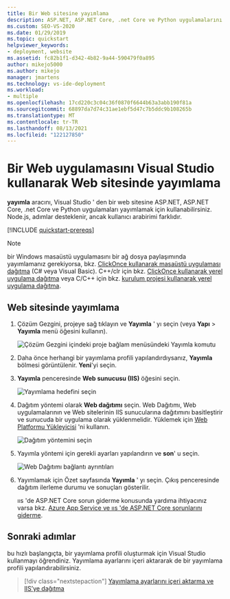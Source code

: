 ```yaml
---
title: Bir Web sitesine yayımlama
description: ASP.NET, ASP.NET Core, .net Core ve Python uygulamalarını Visual Studio bir web sitesine yayımlamak için yayımla aracını nasıl kullanacağınızı öğrenin.
ms.custom: SEO-VS-2020
ms.date: 01/29/2019
ms.topic: quickstart
helpviewer_keywords:
- deployment, website
ms.assetid: fc82b1f1-d342-4b82-9a44-590479f0a895
author: mikejo5000
ms.author: mikejo
manager: jmartens
ms.technology: vs-ide-deployment
ms.workload:
- multiple
ms.openlocfilehash: 17cd220c3c04c36f0870f6644b63a3abb190f81a
ms.sourcegitcommit: 68897da7d74c31ae1ebf5d47c7b5ddc9b108265b
ms.translationtype: MT
ms.contentlocale: tr-TR
ms.lasthandoff: 08/13/2021
ms.locfileid: "122127850"
---
```

# <a name="publish-a-web-app-to-a-web-site-using-visual-studio"></a>Bir Web uygulamasını Visual Studio kullanarak Web sitesinde yayımlama

**yayımla** aracını, Visual Studio ' den bir web sitesine ASP.NET, ASP.NET Core, .net Core ve Python uygulamaları yayımlamak için kullanabilirsiniz. Node.js, adımlar desteklenir, ancak kullanıcı arabirimi farklıdır.

[!INCLUDE [quickstart-prereqs](includes/quickstart-prereqs.md)]

> [!NOTE]
> bir Windows masaüstü uygulamasını bir ağ dosya paylaşımında yayımlamanız gerekiyorsa, bkz. [ClickOnce kullanarak masaüstü uygulaması dağıtma](how-to-publish-a-clickonce-application-using-the-publish-wizard.md) (C# veya Visual Basic). C++/clr için bkz. [ClickOnce kullanarak yerel uygulama dağıtma](/cpp/windows/clickonce-deployment-for-visual-cpp-applications) veya C/C++ için bkz. [kurulum projesi kullanarak yerel uygulama dağıtma](/cpp/windows/walkthrough-deploying-a-visual-cpp-application-by-using-a-setup-project).

## <a name="publish-to-a-web-site"></a>Web sitesinde yayımlama

1. Çözüm Gezgini, projeye sağ tıklayın ve **Yayımla** ' yı seçin (veya **Yapı**  >  **Yayımla** menü öğesini kullanın).

    ![Çözüm Gezgini içindeki proje bağlam menüsündeki Yayımla komutu](../deployment/media/quickstart-publish.png "Yayımla ' yı seçin")

1. Daha önce herhangi bir yayımlama profili yapılandırdıysanız, **Yayımla** bölmesi görüntülenir. **Yeni**'yi seçin.

1. **Yayımla** penceresinde **Web sunucusu (IIS)** öğesini seçin.

    ![Yayımlama hedefini seçin](../deployment/media/quickstart-publish-iis.png "IIS, FTP, vb. seçin.")

1. Dağıtım yöntemi olarak **Web dağıtımı** seçin. Web Dağıtımı, Web uygulamalarının ve Web sitelerinin IIS sunucularına dağıtımını basitleştirir ve sunucuda bir uygulama olarak yüklenmelidir. Yüklemek için [Web Platformu Yükleyicisi](https://www.microsoft.com/web/downloads/platform.aspx) 'ni kullanın.

    ![Dağıtım yöntemini seçin](../deployment/media/quickstart-publish-iis-web-deploy.png "IIS, FTP, vb. seçin.")

1. Yayımla yöntemi için gerekli ayarları yapılandırın ve **son**' u seçin. 

    ![Web Dağıtımı bağlantı ayrıntıları](../deployment/media/quickstart-publish-iis-web-deploy-connection-details.png)

1. Yayımlamak için Özet sayfasında **Yayımla** ' yı seçin. Çıkış penceresinde dağıtım ilerleme durumu ve sonuçları gösterilir.

   ııs 'de ASP.NET Core sorun giderme konusunda yardıma ihtiyacınız varsa bkz. [Azure App Service ve ııs 'de ASP.NET Core sorunlarını giderme](/aspnet/core/test/troubleshoot-azure-iis).

## <a name="next-steps"></a>Sonraki adımlar

bu hızlı başlangıçta, bir yayımlama profili oluşturmak için Visual Studio kullanmayı öğrendiniz. Yayımlama ayarlarını içeri aktararak de bir yayımlama profili yapılandırabilirsiniz.

> [!div class="nextstepaction"]
> [Yayımlama ayarlarını içeri aktarma ve IIS’ye dağıtma](tutorial-import-publish-settings-iis.md)
